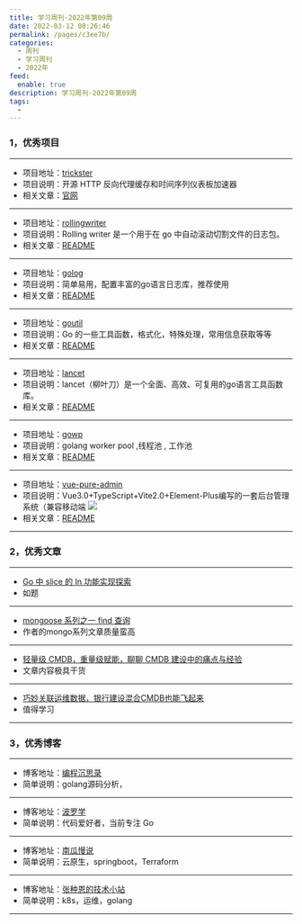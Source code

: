 ```yaml
---
title: 学习周刊-2022年第09周
date: 2022-03-12 08:26:46
permalink: /pages/c3ee7b/
categories:
  - 周刊
  - 学习周刊
  - 2022年
feed:
  enable: true
description: 学习周刊-2022年第09周
tags:
  - 
---
```



### 1，优秀项目
  
---
- 项目地址：[trickster](https://github.com/trickstercache/trickster)
- 项目说明：开源 HTTP 反向代理缓存和时间序列仪表板加速器
- 相关文章：[官网](https://trickstercache.org/)
---
- 项目地址：[rollingwriter](https://github.com/arthurkiller/rollingwriter)
- 项目说明：Rolling writer 是一个用于在 go 中自动滚动切割文件的日志包。
- 相关文章：[README](https://github.com/arthurkiller/rollingwriter#readme)
---
- 项目地址：[golog](https://github.com/hunterhug/golog)
- 项目说明：简单易用，配置丰富的go语言日志库，推荐使用
- 相关文章：[README](https://github.com/hunterhug/golog/blob/master/README_ZH.md)
---
- 项目地址：[goutil](https://github.com/gookit/goutil)
- 项目说明：Go 的一些工具函数，格式化，特殊处理，常用信息获取等等
- 相关文章：[README](https://github.com/gookit/goutil/blob/master/README.zh-CN.md)
---
- 项目地址：[lancet](https://github.com/duke-git/lancet)
- 项目说明：lancet（柳叶刀）是一个全面、高效、可复用的go语言工具函数库。
- 相关文章：[README](https://github.com/duke-git/lancet/blob/main/README_zh-CN.md)
---
- 项目地址：[gowp](https://github.com/xxjwxc/gowp)
- 项目说明：golang worker pool ,线程池 , 工作池
- 相关文章：[README](https://github.com/xxjwxc/gowp/blob/master/README_cn.md)
---
- 项目地址：[vue-pure-admin](https://github.com/xiaoxian521/vue-pure-admin)
- 项目说明：Vue3.0+TypeScript+Vite2.0+Element-Plus编写的一套后台管理系统（兼容移动端
	![](http://t.eryajf.net/imgs/2022/03/6a51b421f5d8593d.webp)
- 相关文章：[README](https://github.com/xiaoxian521/vue-pure-admin#readme)
---

### 2，优秀文章

---
- [Go 中 slice 的 In 功能实现探索](https://zhuanlan.zhihu.com/p/82495082)
- 如题
---
- [mongoose 系列之一 find 查询](https://segmentfault.com/a/1190000021010300)
- 作者的mongo系列文章质量蛮高
---
- [轻量级 CMDB，重量级赋能，聊聊 CMDB 建设中的痛点与经验](https://www.51cto.com/article/617081.html)
- 文章内容极具干货
---
- [巧妙关联运维数据，银行建设混合CMDB也能飞起来](https://dbaplus.cn/news-134-3613-1.html)
- 值得学习
---

### 3，优秀博客

---
- 博客地址：[编程沉思录](https://www.cyhone.com/)
- 简单说明：golang源码分析，
---
- 博客地址：[波罗学](https://www.zhihu.com/people/xue-jian-27/posts)
- 简单说明：代码爱好者，当前专注 Go
---
- 博客地址：[南瓜慢说](https://www.pkslow.com/)
- 简单说明：云原生，springboot，Terraform
---
- 博客地址：[张种恩的技术小站](https://www.zze.xyz/)
- 简单说明：k8s，运维，golang
---
